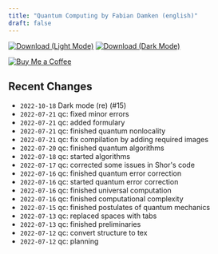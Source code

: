 ```yaml
---
title: "Quantum Computing by Fabian Damken (english)"
draft: false
---
```


[![Download (Light Mode)](/download.png)](qc-summary.pdf)
[![Download (Dark Mode)](/download-dark.png)](qc-summary-dark.pdf)

[![Buy Me a Coffee](/kofi.png)](https://ko-fi.com/fdamken)

## Recent Changes
- `2022-10-18` Dark mode (re) (#15)
- `2022-07-21` qc: fixed minor errors
- `2022-07-21` qc: added formulary
- `2022-07-21` qc: finished quantum nonlocality
- `2022-07-21` qc: fix compilation by adding required images
- `2022-07-20` qc: finished quantum algorithms
- `2022-07-18` qc: started algorithms
- `2022-07-17` qc: corrected some issues in Shor's code
- `2022-07-16` qc: finished quantum error correction
- `2022-07-16` qc: started quantum error correction
- `2022-07-16` qc: finished universal computation
- `2022-07-16` qc: finished computational complexity
- `2022-07-15` qc: finished postulates of quantum mechanics
- `2022-07-13` qc: replaced spaces with tabs
- `2022-07-13` qc: finished preliminaries
- `2022-07-12` qc: convert structure to tex
- `2022-07-12` qc: planning
